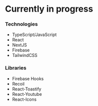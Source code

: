 # Currently in progress

### Technologies

- TypeScript/JavaScript
- React
- NextJS
- Firebase
- TailwindCSS

### Libraries
- Firebase Hooks
- Recoil
- React-Toastify
- React-Youtube
- React-Icons
